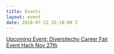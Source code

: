 ```yaml
---
title: Events
layout: event
date: 2018-07-22 15:18:00 Z
---
```


<div class="container-fluid">
  <div class="row">
    <div class="col-md-12">
      <div>
        <a href="./03-diversitechy-career-fair-2018" class="btn btn-default btn-lg">Upcoming Event: Diversitechy Career Fair</a>
      </div>
    </div>
  </div>

  <div class="row">
    <div class="col-md-12">
      <div>
        <a href="https://nvite.com/InclusiveEvents/cee8" class="btn btn-default btn-lg">Event Hack Nov 27th</a>
      </div>
    </div>
  </div>
</div>
